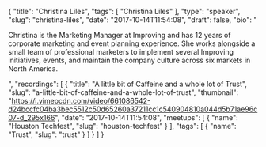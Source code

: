 {
  "title": "Christina Liles",
  "tags": [
    "Christina Liles"
  ],
  "type": "speaker",
  "slug": "christina-liles",
  "date": "2017-10-14T11:54:08",
  "draft": false,
  "bio": "<p>Christina is the Marketing Manager at Improving and has 12 years of corporate marketing and event planning experience. She works alongside a small team of professional marketers to implement several Improving initiatives, events, and maintain the company culture across six markets in North America.</p>",
  "recordings": [
    {
      "title": "A little bit of Caffeine and a whole lot of Trust",
      "slug": "a-little-bit-of-caffeine-and-a-whole-lot-of-trust",
      "thumbnail": "https://i.vimeocdn.com/video/661086542-d24bccfc04ba3bec5512c50d65260a37211cc1c540904810a044d5b71ae96c07-d_295x166",
      "date": "2017-10-14T11:54:08",
      "meetups": [
        {
          "name": "Houston Techfest",
          "slug": "houston-techfest"
        }
      ],
      "tags": [
        {
          "name": "Trust",
          "slug": "trust"
        }
      ]
    }
  ]
}